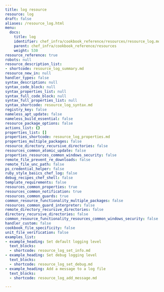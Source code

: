 ```yaml
---
title: log resource
resource: log
draft: false
aliases: /resource_log.html
menu:
  docs:
    title: log
    identifier: chef_infra/cookbook_reference/resources/resource_log.md log
    parent: chef_infra/cookbook_reference/resources
    weight: 530
resource_reference: true
robots: null
resource_description_list:
- shortcode: resource_log_summary.md
resource_new_in: null
handler_types: false
syntax_description: null
syntax_code_block: null
syntax_properties_list: null
syntax_full_code_block: null
syntax_full_properties_list: null
syntax_shortcode: resource_log_syntax.md
registry_key: false
nameless_apt_update: false
nameless_build_essential: false
resource_package_options: false
actions_list: {}
properties_list: []
properties_shortcode: resource_log_properties.md
properties_multiple_packages: false
resource_directory_recursive_directories: false
resources_common_atomic_update: false
properties_resources_common_windows_security: false
remote_file_prevent_re_downloads: false
remote_file_unc_path: false
ps_credential_helper: false
ruby_style_basics_chef_log: false
debug_recipes_chef_shell: false
template_requirements: false
resources_common_properties: true
resources_common_notification: true
resources_common_guards: true
common_resource_functionality_multiple_packages: false
resources_common_guard_interpreter: false
remote_directory_recursive_directories: false
directory_recursive_directories: false
common_resource_functionality_resources_common_windows_security: false
handler_custom: false
cookbook_file_specificity: false
unit_file_verification: false
examples_list:
- example_heading: Set default logging level
  text_blocks:
  - shortcode: resource_log_set_info.md
- example_heading: Set debug logging level
  text_blocks:
  - shortcode: resource_log_set_debug.md
- example_heading: Add a message to a log file
  text_blocks:
  - shortcode: resource_log_add_message.md

---
```

